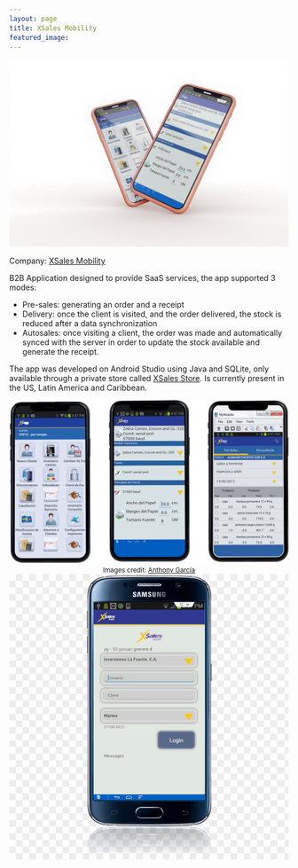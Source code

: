 ```yaml
---
layout: page
title: XSales Mobility
featured_image:
---
```



<p align="center">

  <img src="/assets/images/pages/xsales/xsales-android-main.png">

</p>


Company: [XSales Mobility](https://xsalesmobility.com/)

B2B Application designed to provide SaaS services, the app supported 3 modes:
- Pre-sales: generating an order and a receipt
- Delivery: once the client is visited, and the order delivered, the stock is reduced after a data synchronization
- Autosales: once visiting a client, the order was made and automatically synced with the server in order to update the stock available and generate the receipt.

The app was developed on Android Studio using Java and SQLite, only available through a private store called [XSales Store](https://xsalesstore.com/). Is currently present in the US, Latin America and Caribbean.


<p align="center">

  <img src="/assets/images/pages/xsales/xsales-anthony.png">
  <small>Images credit: <a href="https://meltedcolor.com">Anthony García</a></small>



  <img src="/assets/images/pages/xsales/samsung-galaxy-s6-vs-s8-ros-test.png">

</p>




